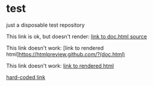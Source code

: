 # test
just a disposable test repository

This link is ok, but doesn't render: 
[link to doc.html source](doc.html)

This link doesn't work:
[link to rendered html]https://htmlpreview.github.com/?(doc.html)

This link doesn't work:
[link to rendered html](https://htmlpreview.github.com/?doc.html)

[hard-coded link](https://github.com/Schparky/test/blob/master/doc.html)
